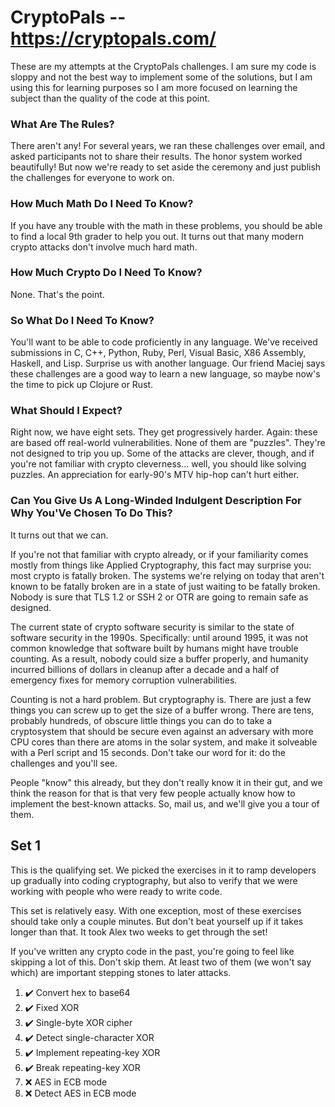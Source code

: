 # CryptoPals -- https://cryptopals.com/

These are my attempts at the CryptoPals challenges. I am sure my code is sloppy and not the best way to implement some of the solutions, but I am using this for learning purposes so I am more focused on learning the subject than the quality of the code at this point.

### What Are The Rules?
There aren't any! For several years, we ran these challenges over email, and asked participants not to share their results. The honor system worked beautifully! But now we're ready to set aside the ceremony and just publish the challenges for everyone to work on.

### How Much Math Do I Need To Know?
If you have any trouble with the math in these problems, you should be able to find a local 9th grader to help you out. It turns out that many modern crypto attacks don't involve much hard math.

### How Much Crypto Do I Need To Know?
None. That's the point.

### So What Do I Need To Know?
You'll want to be able to code proficiently in any language. We've received submissions in C, C++, Python, Ruby, Perl, Visual Basic, X86 Assembly, Haskell, and Lisp. Surprise us with another language. Our friend Maciej says these challenges are a good way to learn a new language, so maybe now's the time to pick up Clojure or Rust.

### What Should I Expect?
Right now, we have eight sets. They get progressively harder. Again: these are based off real-world vulnerabilities. None of them are "puzzles". They're not designed to trip you up. Some of the attacks are clever, though, and if you're not familiar with crypto cleverness... well, you should like solving puzzles. An appreciation for early-90's MTV hip-hop can't hurt either.

### Can You Give Us A Long-Winded Indulgent Description For Why You'Ve Chosen To Do This?
It turns out that we can.

If you're not that familiar with crypto already, or if your familiarity comes mostly from things like Applied Cryptography, this fact may surprise you: most crypto is fatally broken. The systems we're relying on today that aren't known to be fatally broken are in a state of just waiting to be fatally broken. Nobody is sure that TLS 1.2 or SSH 2 or OTR are going to remain safe as designed.

The current state of crypto software security is similar to the state of software security in the 1990s. Specifically: until around 1995, it was not common knowledge that software built by humans might have trouble counting. As a result, nobody could size a buffer properly, and humanity incurred billions of dollars in cleanup after a decade and a half of emergency fixes for memory corruption vulnerabilities.

Counting is not a hard problem. But cryptography is. There are just a few things you can screw up to get the size of a buffer wrong. There are tens, probably hundreds, of obscure little things you can do to take a cryptosystem that should be secure even against an adversary with more CPU cores than there are atoms in the solar system, and make it solveable with a Perl script and 15 seconds. Don't take our word for it: do the challenges and you'll see.

People "know" this already, but they don't really know it in their gut, and we think the reason for that is that very few people actually know how to implement the best-known attacks. So, mail us, and we'll give you a tour of them.

## Set 1

This is the qualifying set. We picked the exercises in it to ramp developers up gradually into coding cryptography, but also to verify that we were working with people who were ready to write code.

This set is relatively easy. With one exception, most of these exercises should take only a couple minutes. But don't beat yourself up if it takes longer than that. It took Alex two weeks to get through the set!

If you've written any crypto code in the past, you're going to feel like skipping a lot of this. Don't skip them. At least two of them (we won't say which) are important stepping stones to later attacks.

1. ✔️ Convert hex to base64
2. ✔️ Fixed XOR
3. ✔️ Single-byte XOR cipher
4. ✔️ Detect single-character XOR
5. ✔️ Implement repeating-key XOR
6. ✔️ Break repeating-key XOR
7. ❌ AES in ECB mode
8. ❌ Detect AES in ECB mode


